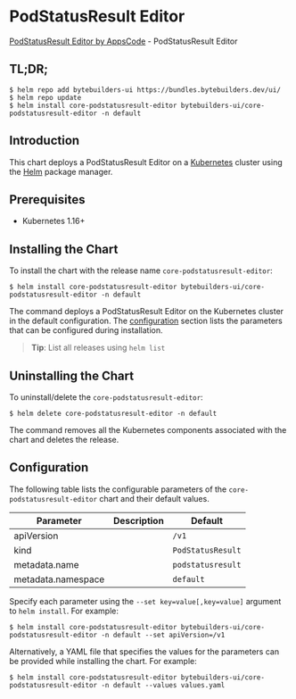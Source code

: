 # PodStatusResult Editor

[PodStatusResult Editor by AppsCode](https://byte.builders) - PodStatusResult Editor

## TL;DR;

```console
$ helm repo add bytebuilders-ui https://bundles.bytebuilders.dev/ui/
$ helm repo update
$ helm install core-podstatusresult-editor bytebuilders-ui/core-podstatusresult-editor -n default
```

## Introduction

This chart deploys a PodStatusResult Editor on a [Kubernetes](http://kubernetes.io) cluster using the [Helm](https://helm.sh) package manager.

## Prerequisites

- Kubernetes 1.16+

## Installing the Chart

To install the chart with the release name `core-podstatusresult-editor`:

```console
$ helm install core-podstatusresult-editor bytebuilders-ui/core-podstatusresult-editor -n default
```

The command deploys a PodStatusResult Editor on the Kubernetes cluster in the default configuration. The [configuration](#configuration) section lists the parameters that can be configured during installation.

> **Tip**: List all releases using `helm list`

## Uninstalling the Chart

To uninstall/delete the `core-podstatusresult-editor`:

```console
$ helm delete core-podstatusresult-editor -n default
```

The command removes all the Kubernetes components associated with the chart and deletes the release.

## Configuration

The following table lists the configurable parameters of the `core-podstatusresult-editor` chart and their default values.

|     Parameter      | Description |      Default      |
|--------------------|-------------|-------------------|
| apiVersion         |             | `/v1`             |
| kind               |             | `PodStatusResult` |
| metadata.name      |             | `podstatusresult` |
| metadata.namespace |             | `default`         |


Specify each parameter using the `--set key=value[,key=value]` argument to `helm install`. For example:

```console
$ helm install core-podstatusresult-editor bytebuilders-ui/core-podstatusresult-editor -n default --set apiVersion=/v1
```

Alternatively, a YAML file that specifies the values for the parameters can be provided while
installing the chart. For example:

```console
$ helm install core-podstatusresult-editor bytebuilders-ui/core-podstatusresult-editor -n default --values values.yaml
```
